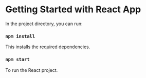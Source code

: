 # Getting Started with React App


In the project directory, you can run:

### `npm install`

This installs the required dependencies.

### `npm start`

To run the React project.
